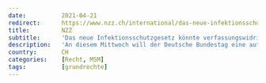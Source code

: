 ```yaml
---
date:          2021-04-21
redirect:      https://www.nzz.ch/international/das-neue-infektionsschutzgesetz-koennte-verfassungswidrig-sein-ld.1612920
title:         NZZ
subtitle:      'Das neue Infektionsschutzgesetz könnte verfassungswidrig sein'
description:   'An diesem Mittwoch will der Deutsche Bundestag eine automatische «Notbremse» mit Ausgangssperren ab einer Inzidenz von 100 beschliessen. Der Anwalt und Honorarprofessor Härting vermisst die Verhältnismässigkeit der Massnahmen – und fordert einen grösseren Widerstandsgeist von Kunst und Kultur.'
country:       CH
categories:    [Recht, MSM]
tags:          [grundrechte]
---
```

